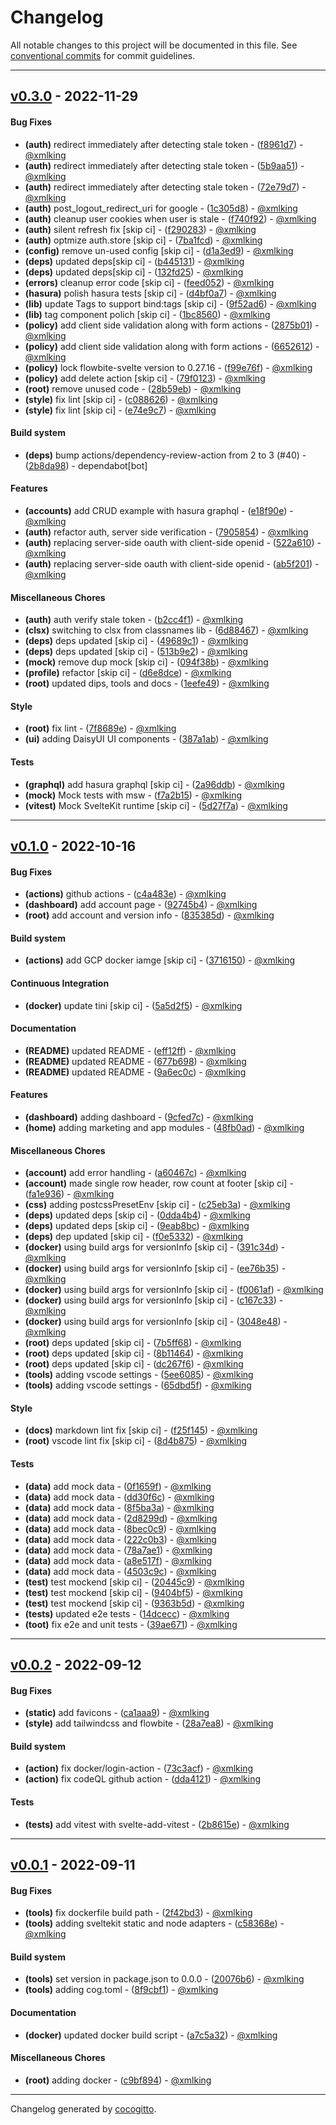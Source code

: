 # Changelog
All notable changes to this project will be documented in this file. See [conventional commits](https://www.conventionalcommits.org/) for commit guidelines.

- - -
## [v0.3.0](https://github.com/xmlking/svelte-starter-kit/compare/v0.2.0..v0.3.0) - 2022-11-29
#### Bug Fixes
- **(auth)** redirect immediately after detecting stale token - ([f8961d7](https://github.com/xmlking/svelte-starter-kit/commit/f8961d775af8aa38dcdd4b2ae5da510699898d1a)) - [@xmlking](https://github.com/xmlking)
- **(auth)** redirect immediately after detecting stale token - ([5b9aa51](https://github.com/xmlking/svelte-starter-kit/commit/5b9aa51e9310af887c2ff3cc0bd2ee071976ae66)) - [@xmlking](https://github.com/xmlking)
- **(auth)** redirect immediately after detecting stale token - ([72e79d7](https://github.com/xmlking/svelte-starter-kit/commit/72e79d743cdd6f0ec02bbdef05b3dcb60a923657)) - [@xmlking](https://github.com/xmlking)
- **(auth)** post_logout_redirect_uri for google - ([1c305d8](https://github.com/xmlking/svelte-starter-kit/commit/1c305d8e57f49bc45d4691938b2cd11ba042dacb)) - [@xmlking](https://github.com/xmlking)
- **(auth)** cleanup user cookies when user is stale - ([f740f92](https://github.com/xmlking/svelte-starter-kit/commit/f740f9219588c2725313f1bbade05958a6b06b4f)) - [@xmlking](https://github.com/xmlking)
- **(auth)** silent refresh fix [skip ci] - ([f290283](https://github.com/xmlking/svelte-starter-kit/commit/f290283135d675b080661e5b6213d7f23c30c91b)) - [@xmlking](https://github.com/xmlking)
- **(auth)** optmize auth.store [skip ci] - ([7ba1fcd](https://github.com/xmlking/svelte-starter-kit/commit/7ba1fcdc86e0579a39ab0040becf13839050ac9a)) - [@xmlking](https://github.com/xmlking)
- **(config)** remove un-used config [skip ci] - ([d1a3ed9](https://github.com/xmlking/svelte-starter-kit/commit/d1a3ed927514e2aa9b4882ff966de3f86561507b)) - [@xmlking](https://github.com/xmlking)
- **(deps)** updated deps[skip ci] - ([b445131](https://github.com/xmlking/svelte-starter-kit/commit/b4451318bbf99739cbe68ffe9ea04d9710b34b8b)) - [@xmlking](https://github.com/xmlking)
- **(deps)** updated deps[skip ci] - ([132fd25](https://github.com/xmlking/svelte-starter-kit/commit/132fd25f6da0c1c737ca1ff902da18fcc5b5be43)) - [@xmlking](https://github.com/xmlking)
- **(errors)** cleanup error code [skip ci] - ([feed052](https://github.com/xmlking/svelte-starter-kit/commit/feed0527c98312ad062b1540bd51e8116458b026)) - [@xmlking](https://github.com/xmlking)
- **(hasura)** polish hasura tests [skip ci] - ([d4bf0a7](https://github.com/xmlking/svelte-starter-kit/commit/d4bf0a7c32cb2099edea3b29df9a0065b28f063a)) - [@xmlking](https://github.com/xmlking)
- **(lib)** update Tags to support bind:tags [skip ci] - ([9f52ad6](https://github.com/xmlking/svelte-starter-kit/commit/9f52ad68b870a5a4a454186e2a2a1943520ebe86)) - [@xmlking](https://github.com/xmlking)
- **(lib)** tag component polich [skip ci] - ([1bc8560](https://github.com/xmlking/svelte-starter-kit/commit/1bc8560bb6057dff936e0dd76838cee282e6ed67)) - [@xmlking](https://github.com/xmlking)
- **(policy)** add client side validation along with form actions - ([2875b01](https://github.com/xmlking/svelte-starter-kit/commit/2875b01d79bce879fdc66eddf5f07e3f64f57225)) - [@xmlking](https://github.com/xmlking)
- **(policy)** add client side validation along with form actions - ([6652612](https://github.com/xmlking/svelte-starter-kit/commit/665261228db069f64fe242493f42768d6ed66b1c)) - [@xmlking](https://github.com/xmlking)
- **(policy)** lock flowbite-svelte version to 0.27.16 - ([f99e76f](https://github.com/xmlking/svelte-starter-kit/commit/f99e76f7074140b4074c72c2d323ea32cc47fdc9)) - [@xmlking](https://github.com/xmlking)
- **(policy)** add delete action [skip ci] - ([79f0123](https://github.com/xmlking/svelte-starter-kit/commit/79f0123699fed20fafff18b29ccf602bea88c208)) - [@xmlking](https://github.com/xmlking)
- **(root)** remove unused code - ([28b59eb](https://github.com/xmlking/svelte-starter-kit/commit/28b59eb9a0152c4e7a68411cc3f8171c5f217035)) - [@xmlking](https://github.com/xmlking)
- **(style)** fix lint [skip ci] - ([c088626](https://github.com/xmlking/svelte-starter-kit/commit/c0886268aa5e0aead4626bfbd5802ffc9461384d)) - [@xmlking](https://github.com/xmlking)
- **(style)** fix lint [skip ci] - ([e74e9c7](https://github.com/xmlking/svelte-starter-kit/commit/e74e9c7124c9408e4371228bf6faa8a01a3d2b63)) - [@xmlking](https://github.com/xmlking)
#### Build system
- **(deps)** bump actions/dependency-review-action from 2 to 3 (#40) - ([2b8da98](https://github.com/xmlking/svelte-starter-kit/commit/2b8da988bb6fd9d54fbc2e705d23d9e889b71e8f)) - dependabot[bot]
#### Features
- **(accounts)** add CRUD example with hasura graphql - ([e18f90e](https://github.com/xmlking/svelte-starter-kit/commit/e18f90e1ebeeabcbe8286750e299bbfbf66ff776)) - [@xmlking](https://github.com/xmlking)
- **(auth)** refactor auth, server side verification - ([7905854](https://github.com/xmlking/svelte-starter-kit/commit/79058540a15b870cec4d05836ace4ba5a157207f)) - [@xmlking](https://github.com/xmlking)
- **(auth)** replacing server-side oauth with client-side openid - ([522a610](https://github.com/xmlking/svelte-starter-kit/commit/522a6108855f7d864b5a30a6e34091c9ea655af1)) - [@xmlking](https://github.com/xmlking)
- **(auth)** replacing server-side oauth with client-side openid - ([ab5f201](https://github.com/xmlking/svelte-starter-kit/commit/ab5f2017066eb286675dbf7d0a9d5660591893cc)) - [@xmlking](https://github.com/xmlking)
#### Miscellaneous Chores
- **(auth)** auth verify stale token - ([b2cc4f1](https://github.com/xmlking/svelte-starter-kit/commit/b2cc4f123a14fb9c8f0be459b13f12a300a08f98)) - [@xmlking](https://github.com/xmlking)
- **(clsx)** switching to clsx from classnames lib - ([6d88467](https://github.com/xmlking/svelte-starter-kit/commit/6d88467af20b3ffe8d1c088a40f929ea4f769b28)) - [@xmlking](https://github.com/xmlking)
- **(deps)** deps updated [skip ci] - ([49689c1](https://github.com/xmlking/svelte-starter-kit/commit/49689c185300e1db99b75682bd2b0b136fd9667d)) - [@xmlking](https://github.com/xmlking)
- **(deps)** deps updated [skip ci] - ([513b9e2](https://github.com/xmlking/svelte-starter-kit/commit/513b9e27c598968e0606b56b9f949e4d665d19fb)) - [@xmlking](https://github.com/xmlking)
- **(mock)** remove dup mock  [skip ci] - ([094f38b](https://github.com/xmlking/svelte-starter-kit/commit/094f38bba1c30ab6d286e15ad6635a3f93627028)) - [@xmlking](https://github.com/xmlking)
- **(profile)** refactor [skip ci] - ([d6e8dce](https://github.com/xmlking/svelte-starter-kit/commit/d6e8dcee6fdc9265bc878998bf4f7395b4b21dd7)) - [@xmlking](https://github.com/xmlking)
- **(root)** updated dips, tools and docs - ([1eefe49](https://github.com/xmlking/svelte-starter-kit/commit/1eefe49c4cf95a7572098e57efe0cbb3471de138)) - [@xmlking](https://github.com/xmlking)
#### Style
- **(root)** fix lint - ([7f8689e](https://github.com/xmlking/svelte-starter-kit/commit/7f8689eba631278550df637292caa52d03f80e2c)) - [@xmlking](https://github.com/xmlking)
- **(ui)** adding DaisyUI UI components - ([387a1ab](https://github.com/xmlking/svelte-starter-kit/commit/387a1ab111cea7e50cfdecd2d2ce9c33ed06cff1)) - [@xmlking](https://github.com/xmlking)
#### Tests
- **(graphql)** add hasura graphql [skip ci] - ([2a96ddb](https://github.com/xmlking/svelte-starter-kit/commit/2a96ddb952342c99725df0bbdc178276ad81b3aa)) - [@xmlking](https://github.com/xmlking)
- **(mock)** Mock tests with msw - ([f7a2b15](https://github.com/xmlking/svelte-starter-kit/commit/f7a2b1549415c45f11954dadc681fde3964505c7)) - [@xmlking](https://github.com/xmlking)
- **(vitest)** Mock SvelteKit runtime [skip ci] - ([5d27f7a](https://github.com/xmlking/svelte-starter-kit/commit/5d27f7a584c19ab2657fbc00c9730d840f984330)) - [@xmlking](https://github.com/xmlking)

- - -

## [v0.1.0](https://github.com/xmlking/svelte-starter-kit/compare/v0.0.2..v0.1.0) - 2022-10-16
#### Bug Fixes
- **(actions)** github actions - ([c4a483e](https://github.com/xmlking/svelte-starter-kit/commit/c4a483e91e1c0abbf7aefc8ec1c96df7d448f8e3)) - [@xmlking](https://github.com/xmlking)
- **(dashboard)** add account page - ([92745b4](https://github.com/xmlking/svelte-starter-kit/commit/92745b4eda04f863d4657366c29695d2fd5abced)) - [@xmlking](https://github.com/xmlking)
- **(root)** add account and version info - ([835385d](https://github.com/xmlking/svelte-starter-kit/commit/835385d4f159c23e63e6bfbd2d7300bdb719d4dd)) - [@xmlking](https://github.com/xmlking)
#### Build system
- **(actions)** add GCP docker iamge [skip ci] - ([3716150](https://github.com/xmlking/svelte-starter-kit/commit/3716150f0fe88103927bf52fceb7d5580e413741)) - [@xmlking](https://github.com/xmlking)
#### Continuous Integration
- **(docker)** update tini [skip ci] - ([5a5d2f5](https://github.com/xmlking/svelte-starter-kit/commit/5a5d2f577f4c7b07ca3e995fcfd61316373e0c5b)) - [@xmlking](https://github.com/xmlking)
#### Documentation
- **(README)** updated README - ([eff12ff](https://github.com/xmlking/svelte-starter-kit/commit/eff12ffaee92f1c0d4d9355ee31a2642c41004a3)) - [@xmlking](https://github.com/xmlking)
- **(README)** updated README - ([677b698](https://github.com/xmlking/svelte-starter-kit/commit/677b69812c917942a3a7c8da154f81d9c45bb383)) - [@xmlking](https://github.com/xmlking)
- **(README)** updated README - ([9a6ec0c](https://github.com/xmlking/svelte-starter-kit/commit/9a6ec0c223d39d53d56f7ce305f802d51a8c1a8c)) - [@xmlking](https://github.com/xmlking)
#### Features
- **(dashboard)** adding dashboard - ([9cfed7c](https://github.com/xmlking/svelte-starter-kit/commit/9cfed7cb2fc58af4df7dd2f591ae22940fc53bef)) - [@xmlking](https://github.com/xmlking)
- **(home)** adding marketing and app modules - ([48fb0ad](https://github.com/xmlking/svelte-starter-kit/commit/48fb0adfda5ac32a5053de90aeadde0f64ae8a97)) - [@xmlking](https://github.com/xmlking)
#### Miscellaneous Chores
- **(account)** add error handling - ([a60467c](https://github.com/xmlking/svelte-starter-kit/commit/a60467cfdcd90f27fc7f6252eeac2c12db405b8f)) - [@xmlking](https://github.com/xmlking)
- **(account)** made single row header, row count at footer [skip ci] - ([fa1e936](https://github.com/xmlking/svelte-starter-kit/commit/fa1e936ada82fee186c5d700db00b769128a4908)) - [@xmlking](https://github.com/xmlking)
- **(css)** adding postcssPresetEnv [skip ci] - ([c25eb3a](https://github.com/xmlking/svelte-starter-kit/commit/c25eb3a982c48e724275c3b400e02a7149bda0cf)) - [@xmlking](https://github.com/xmlking)
- **(deps)** updated deps [skip ci] - ([0dda4b4](https://github.com/xmlking/svelte-starter-kit/commit/0dda4b43eb78e227b93214a75c0d8bee51f7fd6d)) - [@xmlking](https://github.com/xmlking)
- **(deps)** updated deps [skip ci] - ([9eab8bc](https://github.com/xmlking/svelte-starter-kit/commit/9eab8bcdf52922c3793ce1529936e06a93fe97da)) - [@xmlking](https://github.com/xmlking)
- **(deps)** dep updated [skip ci] - ([f0e5332](https://github.com/xmlking/svelte-starter-kit/commit/f0e53320b75c9fb02f14041ffd8e201aa6edb328)) - [@xmlking](https://github.com/xmlking)
- **(docker)** using build args for versionInfo [skip ci] - ([391c34d](https://github.com/xmlking/svelte-starter-kit/commit/391c34d91a967eaab7af80c0c8c170d6dee5be21)) - [@xmlking](https://github.com/xmlking)
- **(docker)** using build args for versionInfo [skip ci] - ([ee76b35](https://github.com/xmlking/svelte-starter-kit/commit/ee76b350127dd258fb946336c73805f5fd20a547)) - [@xmlking](https://github.com/xmlking)
- **(docker)** using build args for versionInfo [skip ci] - ([f0061af](https://github.com/xmlking/svelte-starter-kit/commit/f0061affbbb92927a83387d3d9718725707cc24f)) - [@xmlking](https://github.com/xmlking)
- **(docker)** using build args for versionInfo [skip ci] - ([c167c33](https://github.com/xmlking/svelte-starter-kit/commit/c167c33564ede4a0061f29f7588c11ec6f5cdafe)) - [@xmlking](https://github.com/xmlking)
- **(docker)** using build args for versionInfo [skip ci] - ([3048e48](https://github.com/xmlking/svelte-starter-kit/commit/3048e48ed1c2cf6c6c99814e3f736ca6d05b84df)) - [@xmlking](https://github.com/xmlking)
- **(root)** deps updated [skip ci] - ([7b5ff68](https://github.com/xmlking/svelte-starter-kit/commit/7b5ff683731075dfaf9bda8f53f18f18a0ea7e62)) - [@xmlking](https://github.com/xmlking)
- **(root)** deps updated [skip ci] - ([8b11464](https://github.com/xmlking/svelte-starter-kit/commit/8b114643f13b4ca675d90274b92c06436c0e0396)) - [@xmlking](https://github.com/xmlking)
- **(root)** deps updated [skip ci] - ([dc267f6](https://github.com/xmlking/svelte-starter-kit/commit/dc267f680f4ca48d8eb60bf0d9faceb956d592bf)) - [@xmlking](https://github.com/xmlking)
- **(tools)** adding vscode settings - ([5ee6085](https://github.com/xmlking/svelte-starter-kit/commit/5ee6085f98254b472473a375da9d45f969fda31c)) - [@xmlking](https://github.com/xmlking)
- **(tools)** adding vscode settings - ([65dbd5f](https://github.com/xmlking/svelte-starter-kit/commit/65dbd5f4fe0eebd8324f5bfadc8d0f7203a80148)) - [@xmlking](https://github.com/xmlking)
#### Style
- **(docs)** markdown lint fix [skip ci] - ([f25f145](https://github.com/xmlking/svelte-starter-kit/commit/f25f145fc080e4a6986a5c2d6b17a4cdcdb99a7f)) - [@xmlking](https://github.com/xmlking)
- **(root)** vscode lint fix [skip ci] - ([8d4b875](https://github.com/xmlking/svelte-starter-kit/commit/8d4b875105071589e86b2e29dff7dc2d6455efbf)) - [@xmlking](https://github.com/xmlking)
#### Tests
- **(data)** add mock data - ([0f1659f](https://github.com/xmlking/svelte-starter-kit/commit/0f1659f5e3cb0da98da85644f070328119ee2e27)) - [@xmlking](https://github.com/xmlking)
- **(data)** add mock data - ([dd30f6c](https://github.com/xmlking/svelte-starter-kit/commit/dd30f6c3b08c0af5ab880dc15b55a4e0a9d18147)) - [@xmlking](https://github.com/xmlking)
- **(data)** add mock data - ([8f5ba3a](https://github.com/xmlking/svelte-starter-kit/commit/8f5ba3a1886245884731712217ff6ee100b7b0ea)) - [@xmlking](https://github.com/xmlking)
- **(data)** add mock data - ([2d8299d](https://github.com/xmlking/svelte-starter-kit/commit/2d8299ded510cf681e839fddf0974cbafdeefd4a)) - [@xmlking](https://github.com/xmlking)
- **(data)** add mock data - ([8bec0c9](https://github.com/xmlking/svelte-starter-kit/commit/8bec0c920e5701d00a162a4a30c36d61c53e4eec)) - [@xmlking](https://github.com/xmlking)
- **(data)** add mock data - ([222c0b3](https://github.com/xmlking/svelte-starter-kit/commit/222c0b32a93666ad9efee05651d8a4487ceec59e)) - [@xmlking](https://github.com/xmlking)
- **(data)** add mock data - ([78a7ae1](https://github.com/xmlking/svelte-starter-kit/commit/78a7ae1261ac98f69571de3d3111c48c9ddcf70b)) - [@xmlking](https://github.com/xmlking)
- **(data)** add mock data - ([a8e517f](https://github.com/xmlking/svelte-starter-kit/commit/a8e517f5753387e9406bfbf2091021ebfd844e2a)) - [@xmlking](https://github.com/xmlking)
- **(data)** add mock data - ([4503c9c](https://github.com/xmlking/svelte-starter-kit/commit/4503c9cf9d85af026d2f31ec063a616b97fcf75e)) - [@xmlking](https://github.com/xmlking)
- **(test)** test mockend [skip ci] - ([20445c9](https://github.com/xmlking/svelte-starter-kit/commit/20445c9077a859a5d49dad08e26a2bcd1b875587)) - [@xmlking](https://github.com/xmlking)
- **(test)** test mockend [skip ci] - ([9404bf5](https://github.com/xmlking/svelte-starter-kit/commit/9404bf5f880e271d0873624ea9e58d9ecc9eaabc)) - [@xmlking](https://github.com/xmlking)
- **(test)** test mockend [skip ci] - ([9363b5d](https://github.com/xmlking/svelte-starter-kit/commit/9363b5dd643df56175dc07d21c3edfb1f1a4ff64)) - [@xmlking](https://github.com/xmlking)
- **(tests)** updated e2e tests - ([14dcecc](https://github.com/xmlking/svelte-starter-kit/commit/14dceccb99e8f594f1d6185b24b6950fdb416836)) - [@xmlking](https://github.com/xmlking)
- **(toot)** fix e2e and unit tests - ([39ae671](https://github.com/xmlking/svelte-starter-kit/commit/39ae671e77cd021674cec3d445620e2109ac2b2f)) - [@xmlking](https://github.com/xmlking)

- - -

## [v0.0.2](https://github.com/xmlking/svelte-starter-kit/compare/v0.0.1..v0.0.2) - 2022-09-12
#### Bug Fixes
- **(static)** add favicons - ([ca1aaa9](https://github.com/xmlking/svelte-starter-kit/commit/ca1aaa9b6fa10be4b93af7a2c220b843259fbd98)) - [@xmlking](https://github.com/xmlking)
- **(style)** add tailwindcss and flowbite - ([28a7ea8](https://github.com/xmlking/svelte-starter-kit/commit/28a7ea8773b5b26cf745652ea6360994762add4c)) - [@xmlking](https://github.com/xmlking)
#### Build system
- **(action)** fix docker/login-action - ([73c3acf](https://github.com/xmlking/svelte-starter-kit/commit/73c3acf0cebf96e1d86527eaa623bb30283495a4)) - [@xmlking](https://github.com/xmlking)
- **(action)** fix codeQL github action - ([dda4121](https://github.com/xmlking/svelte-starter-kit/commit/dda412156e953b23eb389a469747ef0c56977804)) - [@xmlking](https://github.com/xmlking)
#### Tests
- **(tests)** add vitest with svelte-add-vitest - ([2b8615e](https://github.com/xmlking/svelte-starter-kit/commit/2b8615e1e5f514c4da6e1ebb7adfd9ab8239f562)) - [@xmlking](https://github.com/xmlking)

- - -

## [v0.0.1](https://github.com/xmlking/svelte-starter-kit/compare/a7999505180b4a8dc4c687c79b3692f0bec11b94..v0.0.1) - 2022-09-11
#### Bug Fixes
- **(tools)** fix dockerfile build path - ([2f42bd3](https://github.com/xmlking/svelte-starter-kit/commit/2f42bd3e04dfb662bfbaeff403a838f86b606309)) - [@xmlking](https://github.com/xmlking)
- **(tools)** adding sveltekit static and node adapters - ([c58368e](https://github.com/xmlking/svelte-starter-kit/commit/c58368e36377f7a761093532caf54eef8d54d5ce)) - [@xmlking](https://github.com/xmlking)
#### Build system
- **(tools)** set version in package.json to 0.0.0 - ([20076b6](https://github.com/xmlking/svelte-starter-kit/commit/20076b667856803da8a27af71d134b15ad07c415)) - [@xmlking](https://github.com/xmlking)
- **(tools)** adding cog.toml - ([8f9cbf1](https://github.com/xmlking/svelte-starter-kit/commit/8f9cbf16b49a96bcdc4ecbae2c4fa788f4e20352)) - [@xmlking](https://github.com/xmlking)
#### Documentation
- **(docker)** updated docker build script - ([a7c5a32](https://github.com/xmlking/svelte-starter-kit/commit/a7c5a326505ddda13ed60d198d5bbf4d9df1c678)) - [@xmlking](https://github.com/xmlking)
#### Miscellaneous Chores
- **(root)** adding docker - ([c9bf894](https://github.com/xmlking/svelte-starter-kit/commit/c9bf894dfa45d92d615ec4c25d5eab14dd370db2)) - [@xmlking](https://github.com/xmlking)

- - -

Changelog generated by [cocogitto](https://github.com/cocogitto/cocogitto).
